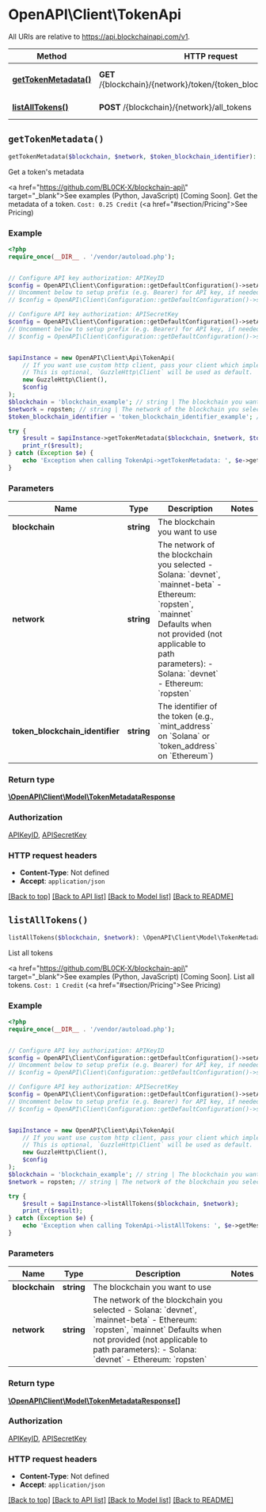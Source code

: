 # OpenAPI\Client\TokenApi

All URIs are relative to https://api.blockchainapi.com/v1.

Method | HTTP request | Description
------------- | ------------- | -------------
[**getTokenMetadata()**](TokenApi.md#getTokenMetadata) | **GET** /{blockchain}/{network}/token/{token_blockchain_identifier} | Get a token&#39;s metadata
[**listAllTokens()**](TokenApi.md#listAllTokens) | **POST** /{blockchain}/{network}/all_tokens | List all tokens


## `getTokenMetadata()`

```php
getTokenMetadata($blockchain, $network, $token_blockchain_identifier): \OpenAPI\Client\Model\TokenMetadataResponse
```

Get a token's metadata

<a href=\"https://github.com/BL0CK-X/blockchain-api\" target=\"_blank\">See examples (Python, JavaScript) [Coming Soon]</a>.      Get the metadata of a token.  `Cost: 0.25 Credit` (<a href=\"#section/Pricing\">See Pricing</a>)

### Example

```php
<?php
require_once(__DIR__ . '/vendor/autoload.php');


// Configure API key authorization: APIKeyID
$config = OpenAPI\Client\Configuration::getDefaultConfiguration()->setApiKey('APIKeyID', 'YOUR_API_KEY');
// Uncomment below to setup prefix (e.g. Bearer) for API key, if needed
// $config = OpenAPI\Client\Configuration::getDefaultConfiguration()->setApiKeyPrefix('APIKeyID', 'Bearer');

// Configure API key authorization: APISecretKey
$config = OpenAPI\Client\Configuration::getDefaultConfiguration()->setApiKey('APISecretKey', 'YOUR_API_KEY');
// Uncomment below to setup prefix (e.g. Bearer) for API key, if needed
// $config = OpenAPI\Client\Configuration::getDefaultConfiguration()->setApiKeyPrefix('APISecretKey', 'Bearer');


$apiInstance = new OpenAPI\Client\Api\TokenApi(
    // If you want use custom http client, pass your client which implements `GuzzleHttp\ClientInterface`.
    // This is optional, `GuzzleHttp\Client` will be used as default.
    new GuzzleHttp\Client(),
    $config
);
$blockchain = 'blockchain_example'; // string | The blockchain you want to use
$network = ropsten; // string | The network of the blockchain you selected  - Solana: `devnet`, `mainnet-beta` - Ethereum: `ropsten`, `mainnet`  Defaults when not provided (not applicable to path parameters): - Solana: `devnet` - Ethereum: `ropsten`
$token_blockchain_identifier = 'token_blockchain_identifier_example'; // string | The identifier of the token (e.g., `mint_address` on `Solana` or `token_address` on `Ethereum`)

try {
    $result = $apiInstance->getTokenMetadata($blockchain, $network, $token_blockchain_identifier);
    print_r($result);
} catch (Exception $e) {
    echo 'Exception when calling TokenApi->getTokenMetadata: ', $e->getMessage(), PHP_EOL;
}
```

### Parameters

Name | Type | Description  | Notes
------------- | ------------- | ------------- | -------------
 **blockchain** | **string**| The blockchain you want to use |
 **network** | **string**| The network of the blockchain you selected  - Solana: &#x60;devnet&#x60;, &#x60;mainnet-beta&#x60; - Ethereum: &#x60;ropsten&#x60;, &#x60;mainnet&#x60;  Defaults when not provided (not applicable to path parameters): - Solana: &#x60;devnet&#x60; - Ethereum: &#x60;ropsten&#x60; |
 **token_blockchain_identifier** | **string**| The identifier of the token (e.g., &#x60;mint_address&#x60; on &#x60;Solana&#x60; or &#x60;token_address&#x60; on &#x60;Ethereum&#x60;) |

### Return type

[**\OpenAPI\Client\Model\TokenMetadataResponse**](../Model/TokenMetadataResponse.md)

### Authorization

[APIKeyID](../../README.md#APIKeyID), [APISecretKey](../../README.md#APISecretKey)

### HTTP request headers

- **Content-Type**: Not defined
- **Accept**: `application/json`

[[Back to top]](#) [[Back to API list]](../../README.md#endpoints)
[[Back to Model list]](../../README.md#models)
[[Back to README]](../../README.md)

## `listAllTokens()`

```php
listAllTokens($blockchain, $network): \OpenAPI\Client\Model\TokenMetadataResponse[]
```

List all tokens

<a href=\"https://github.com/BL0CK-X/blockchain-api\" target=\"_blank\">See examples (Python, JavaScript) [Coming Soon]</a>.      List all tokens.  `Cost: 1 Credit` (<a href=\"#section/Pricing\">See Pricing</a>)

### Example

```php
<?php
require_once(__DIR__ . '/vendor/autoload.php');


// Configure API key authorization: APIKeyID
$config = OpenAPI\Client\Configuration::getDefaultConfiguration()->setApiKey('APIKeyID', 'YOUR_API_KEY');
// Uncomment below to setup prefix (e.g. Bearer) for API key, if needed
// $config = OpenAPI\Client\Configuration::getDefaultConfiguration()->setApiKeyPrefix('APIKeyID', 'Bearer');

// Configure API key authorization: APISecretKey
$config = OpenAPI\Client\Configuration::getDefaultConfiguration()->setApiKey('APISecretKey', 'YOUR_API_KEY');
// Uncomment below to setup prefix (e.g. Bearer) for API key, if needed
// $config = OpenAPI\Client\Configuration::getDefaultConfiguration()->setApiKeyPrefix('APISecretKey', 'Bearer');


$apiInstance = new OpenAPI\Client\Api\TokenApi(
    // If you want use custom http client, pass your client which implements `GuzzleHttp\ClientInterface`.
    // This is optional, `GuzzleHttp\Client` will be used as default.
    new GuzzleHttp\Client(),
    $config
);
$blockchain = 'blockchain_example'; // string | The blockchain you want to use
$network = ropsten; // string | The network of the blockchain you selected  - Solana: `devnet`, `mainnet-beta` - Ethereum: `ropsten`, `mainnet`  Defaults when not provided (not applicable to path parameters): - Solana: `devnet` - Ethereum: `ropsten`

try {
    $result = $apiInstance->listAllTokens($blockchain, $network);
    print_r($result);
} catch (Exception $e) {
    echo 'Exception when calling TokenApi->listAllTokens: ', $e->getMessage(), PHP_EOL;
}
```

### Parameters

Name | Type | Description  | Notes
------------- | ------------- | ------------- | -------------
 **blockchain** | **string**| The blockchain you want to use |
 **network** | **string**| The network of the blockchain you selected  - Solana: &#x60;devnet&#x60;, &#x60;mainnet-beta&#x60; - Ethereum: &#x60;ropsten&#x60;, &#x60;mainnet&#x60;  Defaults when not provided (not applicable to path parameters): - Solana: &#x60;devnet&#x60; - Ethereum: &#x60;ropsten&#x60; |

### Return type

[**\OpenAPI\Client\Model\TokenMetadataResponse[]**](../Model/TokenMetadataResponse.md)

### Authorization

[APIKeyID](../../README.md#APIKeyID), [APISecretKey](../../README.md#APISecretKey)

### HTTP request headers

- **Content-Type**: Not defined
- **Accept**: `application/json`

[[Back to top]](#) [[Back to API list]](../../README.md#endpoints)
[[Back to Model list]](../../README.md#models)
[[Back to README]](../../README.md)
